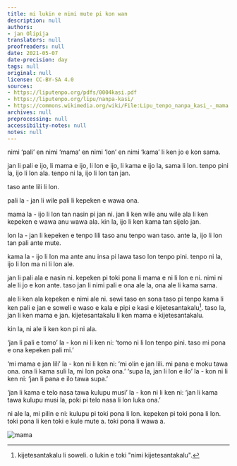 ```yaml
---
title: mi lukin e nimi mute pi kon wan
description: null
authors:
- jan Olipija
translators: null
proofreaders: null
date: 2021-05-07
date-precision: day
tags: null
original: null
license: CC-BY-SA 4.0
sources:
- https://liputenpo.org/pdfs/0004kasi.pdf
- https://liputenpo.org/lipu/nanpa-kasi/
- https://commons.wikimedia.org/wiki/File:Lipu_tenpo_nanpa_kasi_-_mama.png
archives: null
preprocessing: null
accessibility-notes: null
notes: null
---
```


nimi ‘pali’ en nimi ‘mama’ en nimi ‘lon’ en nimi ‘kama’ li ken jo e kon sama.

jan li pali e ijo, li mama e ijo, li lon e ijo, li kama e ijo la, sama li lon. tenpo pini la, ijo li lon ala. tenpo ni la, ijo li lon tan jan.

taso ante lili li lon.

pali la - jan li wile pali li kepeken e wawa ona.

mama la - ijo li lon tan nasin pi jan ni. jan li ken wile anu wile ala li ken kepeken e wawa anu wawa ala. kin la, ijo li ken kama tan sijelo jan.

lon la - jan li kepeken e tenpo lili taso anu tenpo wan taso. ante la, ijo li lon tan pali ante mute.

kama la - ijo li lon ma ante anu insa pi lawa taso lon tenpo pini. tenpo ni la, ijo li lon ma ni li lon ale.

jan li pali ala e nasin ni. kepeken pi toki pona li mama e ni li lon e ni. nimi ni ale li jo e kon ante. taso jan li nimi pali e ona ale la, ona ale li kama sama.

ale li ken ala kepeken e nimi ale ni. sewi taso en sona taso pi tenpo kama li ken pali e jan e soweli e waso e kala e pipi e kasi e kijetesantakalu[^1]. taso la, jan li ken mama e jan. kijetesantakalu li ken mama e kijetesantakalu.

kin la, ni ale li ken kon pi ni ala.

‘jan li pali e tomo’ la - kon ni li ken ni: ‘tomo ni li lon tenpo pini. taso mi pona e ona kepeken pali mi.’

‘mi mama e jan lili’ la - kon ni li ken ni: ‘mi olin e jan lili. mi pana e moku tawa ona. ona li kama suli la, mi lon poka ona.’ ‘supa la, jan li lon e ilo’ la - kon ni li ken ni: ‘jan li pana e ilo tawa supa.’

‘jan li kama e telo nasa tawa kulupu musi’ la - kon ni li ken ni: ‘jan li kama tawa kulupu musi la, poki pi telo nasa li lon luka ona.’

ni ale la, mi pilin e ni: kulupu pi toki pona li lon. kepeken pi toki pona li lon. toki pona li ken toki e kule mute a. toki pona li wawa a.

![mama](https://upload.wikimedia.org/wikipedia/commons/d/d3/Lipu_tenpo_nanpa_kasi_-_mama.png)

[^1]: kijetesantakalu li soweli. o lukin e toki "nimi kijetesantakalu".